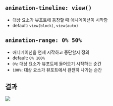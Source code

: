 ## `animation-timeline: view()`

- 대상 요소가 뷰포트에 등장할 때 애니메이션이 시작함
- default: `view(block)`, `view(auto)`

## `animation-range: 0% 50%`

- 애니메이션을 언제 시작하고 중단할지 정의
- default: `0% 100%`
- `0%`: 대상 요소가 뷰포트에 들어오기 시작하는 순간
- `100%`: 대상 요소가 뷰포트에서 완전히 나가는 순간

## 결과

<img src="./view.gif" />